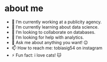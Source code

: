 # about me

- 🔭 I’m currently working at a publicity agency.
- 🌱 I’m currently learning about data science.
- 👯 I’m looking to collaborate on databases.
- 🤔 I’m looking for help with analytics.
- 💬 Ask me about anything you want! 😉
- 📫 How to reach me: tobiasig54 on instagram
- ⚡ Fun fact: i love cats! 🐱 

